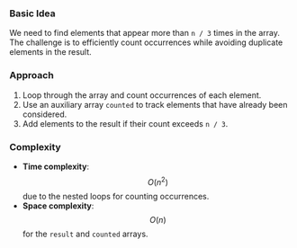 
###  Basic Idea
We need to find elements that appear more than `n / 3` times in the array. The challenge is to efficiently count occurrences while avoiding duplicate elements in the result.

###  Approach
1. Loop through the array and count occurrences of each element.
2. Use an auxiliary array `counted` to track elements that have already been considered.
3. Add elements to the result if their count exceeds `n / 3`.

###  Complexity
- **Time complexity**: $$O(n^2)$$ due to the nested loops for counting occurrences.
- **Space complexity**: $$O(n)$$ for the `result` and `counted` arrays.

